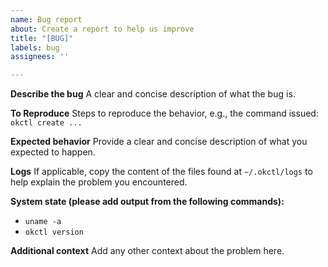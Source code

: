 ```yaml
---
name: Bug report
about: Create a report to help us improve
title: "[BUG]"
labels: bug
assignees: ''

---
```


**Describe the bug**
A clear and concise description of what the bug is.

**To Reproduce**
Steps to reproduce the behavior, e.g., the command issued: `okctl create ...`

**Expected behavior**
Provide a clear and concise description of what you expected to happen.

**Logs**
If applicable, copy the content of the files found at `~/.okctl/logs` to help explain the problem you encountered.

**System state (please add output from the following commands):**
 - `uname -a`
 - `okctl version`

**Additional context**
Add any other context about the problem here.
